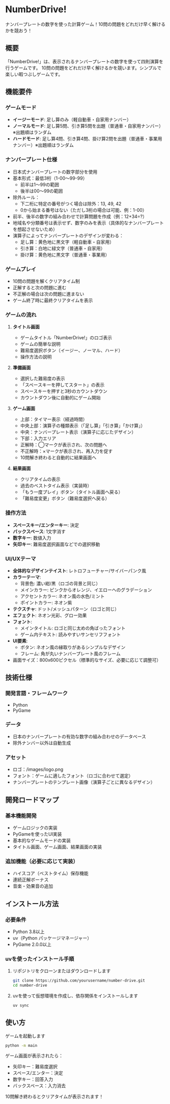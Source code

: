 # NumberDrive!

ナンバープレートの数字を使った計算ゲーム！10問の問題をどれだけ早く解けるかを競おう！

## 概要

「NumberDrive!」は、表示されるナンバープレートの数字を使って四則演算を行うゲームです。
10問の問題をどれだけ早く解けるかを競います。シンプルで楽しい暇つぶしゲームです。

## 機能要件

### ゲームモード
- **イージーモード**: 足し算のみ（軽自動車・自家用ナンバー）
- **ノーマルモード**: 足し算5問、引き算5問を出題（普通車・自家用ナンバー）※出題順はランダム
- **ハードモード**: 足し算4問、引き算4問、掛け算2問を出題（普通車・事業用ナンバー）※出題順はランダム

### ナンバープレート仕様
- 日本式ナンバープレートの数字部分を使用
- 基本形式：最低3桁（1-00〜99-99）
  - 前半は1〜99の範囲
  - 後半は00〜99の範囲
- 除外ルール：
  - 下二桁に特定の番号がつく場合は除外：13, 49, 42
  - 0から始まる番号はない（ただし3桁の場合は可能、例：1-00）
- 前半、後半の数字の組み合わせで計算問題を作成（例：12+34=?）
- 地域名や分類番号は表示せず、数字のみを表示（具体的なナンバープレートを想起させないため）
- 演算子によってナンバープレートのデザインが変わる：
  - 足し算：黄色地に黒文字（軽自動車・自家用）
  - 引き算：白地に緑文字（普通車・自家用）
  - 掛け算：黄色地に黒文字（普通車・事業用）

### ゲームプレイ
- 10問の問題を解くクリアタイム制
- 正解すると次の問題に進む
- 不正解の場合は次の問題に進まない
- ゲーム終了時に最終クリアタイムを表示

### ゲームの流れ
1. **タイトル画面**
   - ゲームタイトル「NumberDrive!」のロゴ表示
   - ゲームの簡単な説明
   - 難易度選択ボタン（イージー、ノーマル、ハード）
   - 操作方法の説明

2. **準備画面**
   - 選択した難易度の表示
   - 「スペースキーを押してスタート」の表示
   - スペースキーを押すと3秒のカウントダウン
   - カウントダウン後に自動的にゲーム開始

3. **ゲーム画面**
   - 上部：タイマー表示（経過時間）
   - 中央上部：演算子の種類表示（「足し算」「引き算」「かけ算」）
   - 中央：ナンバープレート表示（演算子に応じたデザイン）
   - 下部：入力エリア
   - 正解時：◯マークが表示され、次の問題へ
   - 不正解時：×マークが表示され、再入力を促す
   - 10問解き終わると自動的に結果画面へ

4. **結果画面**
   - クリアタイムの表示
   - 過去のベストタイム表示（実装時）
   - 「もう一度プレイ」ボタン（タイトル画面へ戻る）
   - 「難易度変更」ボタン（難易度選択へ戻る）

### 操作方法
- **スペースキー/エンターキー**: 決定
- **バックスペース**: 1文字消す
- **数字キー**: 数値入力
- **矢印キー**: 難易度選択画面などでの選択移動

### UI/UXテーマ
- **全体的なデザインテイスト**: レトロフューチャー/サイバーパンク風
- **カラーテーマ**:
  - 背景色: 濃い紺/黒（ロゴの背景と同じ）
  - メインカラー: ピンクからオレンジ、イエローへのグラデーション
  - アクセントカラー: ネオン風の水色/ミント
  - ポイントカラー: ネオン紫
- **テクスチャ**: ドット/メッシュパターン（ロゴと同じ）
- **エフェクト**: ネオン光彩、グロー効果
- **フォント**:
  - メインタイトル: ロゴと同じ太めの角ばったフォント
  - ゲーム内テキスト: 読みやすいサンセリフフォント
- **UI要素**:
  - ボタン: ネオン風の縁取りがあるシンプルなデザイン
  - フレーム: 角が丸いナンバープレート風のフレーム
- 画面サイズ：800x600ピクセル（標準的なサイズ、必要に応じて調整可）

## 技術仕様

### 開発言語・フレームワーク
- Python
- PyGame

### データ
- 日本のナンバープレートの有効な数字の組み合わせのデータベース
- 除外ナンバー以外は自動生成

### アセット
- ロゴ：/images/logo.png
- フォント：ゲームに適したフォント（ロゴに合わせて選定）
- ナンバープレートのテンプレート画像（演算子ごとに異なるデザイン）

## 開発ロードマップ

### 基本機能開発
- ゲームロジックの実装
- PyGameを使ったUI実装
- 基本的なゲームモードの実装
- タイトル画面、ゲーム画面、結果画面の実装

### 追加機能（必要に応じて実装）
- ハイスコア（ベストタイム）保存機能
- 連続正解ボーナス
- 音楽・効果音の追加

## インストール方法

### 必要条件
- Python 3.8以上
- uv（Python パッケージマネージャー）
- PyGame 2.0.0以上

### uvを使ったインストール手順

1. リポジトリをクローンまたはダウンロードします
   ```bash
   git clone https://github.com/yourusername/number-drive.git
   cd number-drive
   ```

2. uvを使って仮想環境を作成し、依存関係をインストールします
   ```bash
   uv sync
   ```

## 使い方

ゲームを起動します
```bash
python -m main
```

ゲーム画面が表示されたら：
- 矢印キー：難易度選択
- スペース/エンター：決定
- 数字キー：回答入力
- バックスペース：入力消去

10問解き終わるとクリアタイムが表示されます！
